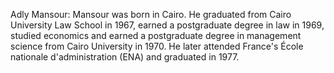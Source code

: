 Adly Mansour: Mansour was born in Cairo. He graduated from Cairo University Law School in 1967, earned a postgraduate degree in law in 1969, studied economics and earned a postgraduate degree in management science from Cairo University in 1970. He later attended France's École nationale d'administration (ENA) and graduated in 1977.
